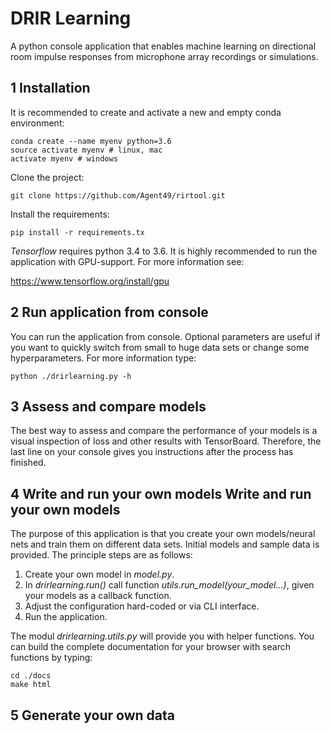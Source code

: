# DRIR Learning
A python console application that enables machine learning on 
directional room impulse responses from microphone array recordings or simulations.  

## 1 Installation
It is recommended to create and activate a new and empty conda environment:
```
conda create --name myenv python=3.6
source activate myenv # linux, mac
activate myenv # windows
```
Clone the project:
```
git clone https://github.com/Agent49/rirtool.git
```
Install the requirements:
```
pip install -r requirements.tx
```
*Tensorflow* requires python 3.4 to 3.6. It is highly recommended to run the application with GPU-support. 
For more information see:

https://www.tensorflow.org/install/gpu

## 2 Run application from console
You can run the application from console. 
Optional parameters are useful if you want to quickly switch
from small to huge data sets or change some hyperparameters.
For more information type:
```
python ./drirlearning.py -h
```

## 3 Assess and compare models
The best way to assess and compare the performance of your models is a visual inspection
of loss and other results with TensorBoard. Therefore, the last line on your console gives you
instructions after the process has finished. 

## 4 Write and run your own models Write and run your own models
The purpose of this application is that you create your own models/neural nets
and train them on different data sets. Initial models and sample data is provided.
The principle steps are as follows:

1. Create your own model in *model.py*.
2. In *drirlearning.run()* call function *utils.run_model(your_model...)*,
given your models as a callback function.  
3. Adjust the configuration hard-coded or via CLI interface.
4. Run the application.

The modul *drirlearning.utils.py* will provide you with helper functions.
You can build the complete documentation for your browser with search functions
by typing:
 ```
cd ./docs
make html
```

## 5 Generate your own data


